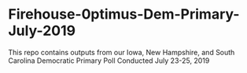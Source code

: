 # Firehouse-0ptimus-Dem-Primary-July-2019
This repo contains outputs from our Iowa, New Hampshire, and South Carolina Democratic Primary Poll Conducted July 23-25, 2019

